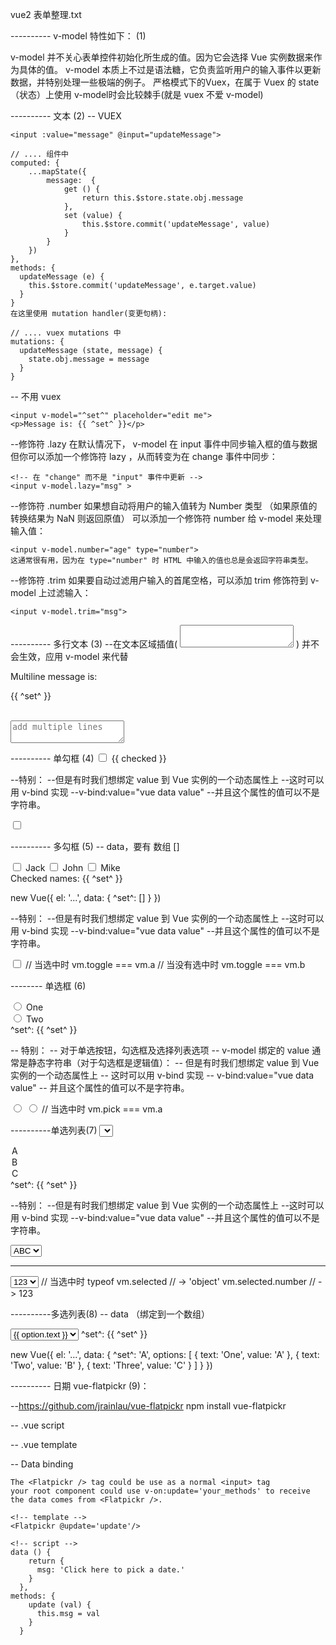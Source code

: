 vue2 表单整理.txt

---------- v-model 特性如下： (1)

v-model 并不关心表单控件初始化所生成的值。因为它会选择 Vue 实例数据来作为具体的值。
v-model 本质上不过是语法糖，它负责监听用户的输入事件以更新数据，并特别处理一些极端的例子。
严格模式下的Vuex，在属于 Vuex 的 state （状态）上使用 v-model时会比较棘手(就是 vuex 不爱 v-model)


---------- 文本 (2)
-- VUEX

    <input :value="message" @input="updateMessage">

    // .... 组件中
    computed: {
        ...mapState({
            message:  {
                get () {
                    return this.$store.state.obj.message
                },
                set (value) {
                    this.$store.commit('updateMessage', value)
                }
            }
        })
    },
    methods: {
      updateMessage (e) {
        this.$store.commit('updateMessage', e.target.value)
      }
    }
    在这里使用 mutation handler(变更句柄):

    // .... vuex mutations 中
    mutations: {
      updateMessage (state, message) {
        state.obj.message = message
      }
    }


-- 不用 vuex

    <input v-model="^set^" placeholder="edit me">
    <p>Message is: {{ ^set^ }}</p>


--修饰符 .lazy
    在默认情况下， v-model 在 input 事件中同步输入框的值与数据
    但你可以添加一个修饰符 lazy ，从而转变为在 change 事件中同步：

    <!-- 在 "change" 而不是 "input" 事件中更新 -->
    <input v-model.lazy="msg" >


--修饰符 .number
    如果想自动将用户的输入值转为 Number 类型
    （如果原值的转换结果为 NaN 则返回原值）
    可以添加一个修饰符 number 给 v-model 来处理输入值：

    <input v-model.number="age" type="number">
    这通常很有用，因为在 type="number" 时 HTML 中输入的值也总是会返回字符串类型。

--修饰符 .trim
    如果要自动过滤用户输入的首尾空格，可以添加 trim 修饰符到 v-model 上过滤输入：

    <input v-model.trim="msg">



---------- 多行文本 (3)
--在文本区域插值( <textarea></textarea> ) 并不会生效，应用 v-model 来代替

<span>Multiline message is:</span>
<p style="white-space: pre">{{ ^set^ }}</p>
<br>
<textarea v-model="^set^" placeholder="add multiple lines"></textarea>



---------- 单勾框 (4)
<input type="checkbox" id="checkbox" v-model="checked">
<label for="checkbox">{{ checked }}</label>

--特别：
--但是有时我们想绑定 value 到 Vue 实例的一个动态属性上
--这时可以用 v-bind 实现
--v-bind:value="vue data value"
--并且这个属性的值可以不是字符串。

<!-- `toggle` 为 true 或 false -->
<input type="checkbox" v-model="toggle">



---------- 多勾框 (5)
-- data，要有 数组 []

<input type="checkbox" id="jack" value="Jack" v-model="^set^">
<label for="jack">Jack</label>
<input type="checkbox" id="john" value="John" v-model="^set^">
<label for="john">John</label>
<input type="checkbox" id="mike" value="Mike" v-model="^set^">
<label for="mike">Mike</label>
<br>
<span>Checked names: {{ ^set^ }}</span>


new Vue({
  el: '...',
  data: {
    ^set^: []
  }
})

--特别：
--但是有时我们想绑定 value 到 Vue 实例的一个动态属性上
--这时可以用 v-bind 实现
--v-bind:value="vue data value"
--并且这个属性的值可以不是字符串。


<input
  type="checkbox"
  v-model="toggle"
  v-bind:true-value="a"
  v-bind:false-value="b">
// 当选中时
vm.toggle === vm.a
// 当没有选中时
vm.toggle === vm.b




-------- 单选框 (6)

<input type="radio" id="one" value="One" v-model="^set^">
<label for="one">One</label>
<br>
<input type="radio" id="two" value="Two" v-model="^set^">
<label for="two">Two</label>
<br>
<span>^set^: {{ ^set^ }}</span>

-- 特别：
-- 对于单选按钮，勾选框及选择列表选项
-- v-model 绑定的 value 通常是静态字符串（对于勾选框是逻辑值）：
-- 但是有时我们想绑定 value 到 Vue 实例的一个动态属性上
-- 这时可以用 v-bind 实现
-- v-bind:value="vue data value"
-- 并且这个属性的值可以不是字符串。

<!-- 当选中时，`picked` 为字符串 "a" -->
<input type="radio" v-model="picked" value="a">

<input type="radio" v-model="pick" v-bind:value="a">
// 当选中时
vm.pick === vm.a












----------单选列表(7)
<select v-model="^set^">
  <option>A</option>
  <option>B</option>
  <option>C</option>
</select>
<span>^set^: {{ ^set^ }}</span>

--特别：
--但是有时我们想绑定 value 到 Vue 实例的一个动态属性上
--这时可以用 v-bind 实现
--v-bind:value="vue data value"
--并且这个属性的值可以不是字符串。


<!-- 当选中时，`selected` 为字符串 "abc" -->
<select v-model="selected">
  <option value="abc">ABC</option>
</select>

---------------------------

<select v-model="selected">
    <!-- 内联对象字面量 -->
  <option v-bind:value="{ number: 123 }">123</option>
</select>
// 当选中时
typeof vm.selected // -> 'object'
vm.selected.number // -> 123




----------多选列表(8)
-- data （绑定到一个数组）


<select v-model="^set^">
  <option v-for="option in options" v-bind:value="option.value">
    {{ option.text }}
  </option>
</select>
<span>^set^: {{ ^set^ }}</span>


new Vue({
  el: '...',
  data: {
    ^set^: 'A',
    options: [
      { text: 'One', value: 'A' },
      { text: 'Two', value: 'B' },
      { text: 'Three', value: 'C' }
    ]
  }
})



---------- 日期 vue-flatpickr (9)：

--https://github.com/jrainlau/vue-flatpickr
    npm install vue-flatpickr

-- .vue script    
    <script>
    //----- Flatpickr start
    //import Flatpickr from '../../node_modules/vue-flatpickr/vue-flatpickr-default.vue'
    import Flatpickr from 'vue-flatpickr/vue-flatpickr-default.vue'
    //import 'vue-flatpickr/assets/flatpickr.material_blue.min.css';
    import 'vue-flatpickr/assets/flatpickr.material_orange.min.css';
    //----- Flatpickr end
    export default {
        components: {
            'mtFullname': Field,
            'Flatpickr':Flatpickr
        },
        data() {
            return {
                message: '台湾小凡喜欢  Vue!感谢 vuejs qq群: 364912432',
                selected: 1,
                flatpickr_message:'点这',
                flatpickr_options:true
            }
        }
    }
    </script>

-- .vue template
    <template>
        <div class="row">
            <span>日期：</span>
            <Flatpickr  :flatpickr_message='flatpickr_message' :flatpickr_options='flatpickr_options' />
        </div>    
    </template>


-- Data binding

    The <Flatpickr /> tag could be use as a normal <input> tag
    your root component could use v-on:update='your_methods' to receive the data comes from <Flatpickr />.

    <!-- template -->
    <Flatpickr @update='update'/>

    <!-- script -->
    data () {
        return {
          msg: 'Click here to pick a date.'
        }
      },
    methods: {
        update (val) {
          this.msg = val
        }
      }